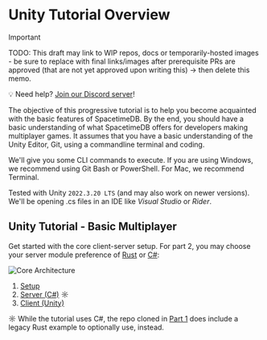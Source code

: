 # Unity Tutorial Overview

> [!IMPORTANT]
> TODO: This draft may link to WIP repos, docs or temporarily-hosted images - be sure to replace with final links/images after prerequisite PRs are approved (that are not yet approved upon writing this) -> then delete this memo.

💡 Need help? [Join our Discord server](https://discord.gg/spacetimedb)!

The objective of this progressive tutorial is to help you become acquainted with the basic features of SpacetimeDB. By the end, you should have a basic understanding of what SpacetimeDB offers for developers making multiplayer games. It assumes that you have a basic understanding of the Unity Editor, Git, using a commandline terminal and coding.

We'll give you some CLI commands to execute. If you are using Windows, we recommend using Git Bash or PowerShell. For Mac, we recommend Terminal.

Tested with Unity `2022.3.20 LTS` (and may also work on newer versions). We'll be opening .cs files in an IDE like _Visual Studio_ or _Rider_.

## Unity Tutorial - Basic Multiplayer
Get started with the core client-server setup. For part 2, you may choose your server module preference of [Rust](/docs/modules/rust) or [C#](/docs/modules/c-sharp):

![Core Architecture](/images/unity-tutorial/overview/core-architecture.png)
<!-- ![Core Architecture-PREV](https://i.imgur.com/Me0JlsK.png) -->

1. [Setup](/docs/unity/part-1.md)
2. [Server (C#)](/docs/unity/part-2.md) ☼
3. [Client (Unity)](/docs/unity/part-3.md)

☼ While the tutorial uses C#, the repo cloned in [Part 1](/docs/unity/part-1.md) does include a legacy Rust example to optionally use, instead.
